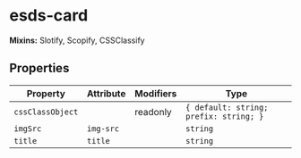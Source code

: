 # esds-card

**Mixins:** Slotify, Scopify, CSSClassify

## Properties

| Property         | Attribute | Modifiers | Type                                   |
|------------------|-----------|-----------|----------------------------------------|
| `cssClassObject` |           | readonly  | `{ default: string; prefix: string; }` |
| `imgSrc`         | `img-src` |           | `string`                               |
| `title`          | `title`   |           | `string`                               |
